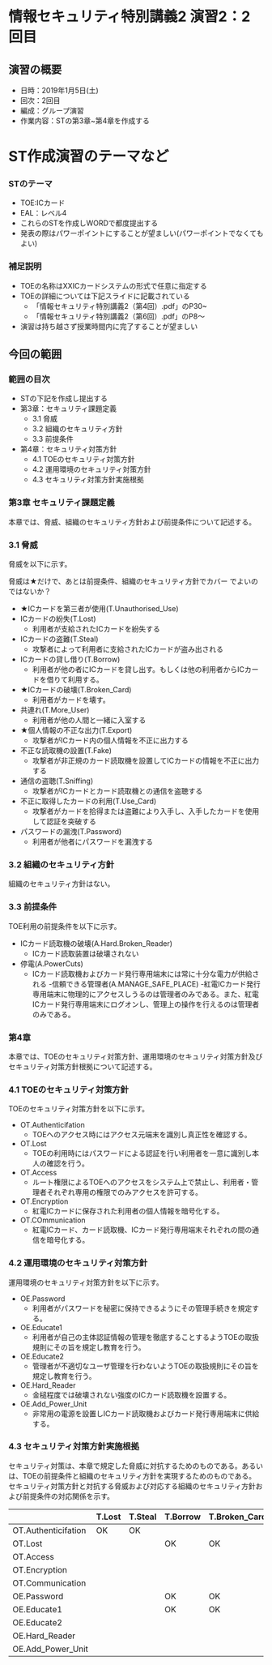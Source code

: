 # 情報セキュリティ特別講義2 演習2：2回目
## 演習の概要
- 日時：2019年1月5日(土)
- 回次：2回目
- 編成：グループ演習
- 作業内容：STの第3章~第4章を作成する

# ST作成演習のテーマなど
### STのテーマ
- TOE:ICカード
- EAL：レベル4
- これらのSTを作成しWORDで都度提出する
- 発表の際はパワーポイントにすることが望ましい(パワーポイントでなくてもよい)

### 補足説明
- TOEの名称はXXICカードシステムの形式で任意に指定する
- TOEの詳細については下記スライドに記載されている
  - 「情報セキュリティ特別講義2（第4回）.pdf」のP30~
  - 「情報セキュリティ特別講義2（第6回）.pdf」のP8～
- 演習は持ち越さず授業時間内に完了することが望ましい

## 今回の範囲
### 範囲の目次
- STの下記を作成し提出する
- 第3章：セキュリティ課題定義
  - 3.1 脅威
  - 3.2 組織のセキュリティ方針
  - 3.3 前提条件
- 第4章：セキュリティ対策方針
  - 4.1 TOEのセキュリティ対策方針
  - 4.2 運用環境のセキュリティ対策方針
  - 4.3 セキュリティ対策方針実施根拠

### 第3章 セキュリティ課題定義
本章では、脅威、組織のセキュリティ方針および前提条件について記述する。  

### 3.1 脅威
脅威を以下に示す。   

脅威は★だけで、あとは前提条件、組織のセキュリティ方針でカバー
でよいのではないか？

- ★ICカードを第三者が使用(T.Unauthorised_Use)
- ICカードの紛失(T.Lost)
  - 利用者が支給されたICカードを紛失する
- ICカードの盗難(T.Steal)
  - 攻撃者によって利用者に支給されたICカードが盗み出される
- ICカードの貸し借り(T.Borrow)
  - 利用者が他の者にICカードを貸し出す。もしくは他の利用者からICカードを借りて利用する。
- ★ICカードの破壊(T.Broken_Card)
  - 利用者がカードを壊す。
- 共連れ(T.More_User)
  - 利用者が他の人間と一緒に入室する
- ★個人情報の不正な出力(T.Export)
  - 攻撃者がICカード内の個人情報を不正に出力する
- 不正な読取機の設置(T.Fake)
  - 攻撃者が非正規のカード読取機を設置してICカードの情報を不正に出力する
- 通信の盗聴(T.Sniffing)
  - 攻撃者がICカードとカード読取機との通信を盗聴する
- 不正に取得したカードの利用(T.Use_Card)
  - 攻撃者がカードを拾得または盗難により入手し、入手したカードを使用して認証を突破する
- パスワードの漏洩(T.Password)
  - 利用者が他者にパスワードを漏洩する

### 3.2 組織のセキュリティ方針
組織のセキュリティ方針はない。

### 3.3 前提条件  
TOE利用の前提条件を以下に示す。

- ICカード読取機の破壊(A.Hard.Broken_Reader)
  - ICカード読取装置は破壊されない
- 停電(A.PowerCuts)
  - ICカード読取機およびカード発行専用端末には常に十分な電力が供給される
-信頼できる管理者(A.MANAGE_SAFE_PLACE)
  -紅電ICカード発行専用端末に物理的にアクセスしうるのは管理者のみである。また、紅電ICカード発行専用端末にログオンし、管理上の操作を行えるのは管理者のみである。
  
### 第4章
本章では、TOEのセキュリティ対策方針、運用環境のセキュリティ対策方針及びセキュリティ対策方針根拠について記述する。  

### 4.1 TOEのセキュリティ対策方針
TOEのセキュリティ対策方針を以下に示す。 

- OT.Authenticifation
  - TOEへのアクセス時にはアクセス元端末を識別し真正性を確認する。
- OT.Lost
  - TOEの利用時にはパスワードによる認証を行い利用者を一意に識別し本人の確認を行う。
- OT.Access
  - ルート権限によるTOEへのアクセスをシステム上で禁止し、利用者・管理者それぞれ専用の権限でのみアクセスを許可する。
- OT.Encryption
  - 紅電ICカードに保存された利用者の個人情報を暗号化する。
- OT.COmmunication
  - 紅電ICカード、カード読取機、ICカード発行専用端末それぞれの間の通信を暗号化する。  


### 4.2 運用環境のセキュリティ対策方針
運用環境のセキュリティ対策方針を以下に示す。  

- OE.Password
  - 利用者がパスワードを秘密に保持できるようにその管理手続きを規定する。
- OE.Educate1
  - 利用者が自己の主体認証情報の管理を徹底することするようTOEの取扱規則にその旨を規定し教育を行う。
- OE.Educate2
  - 管理者が不適切なユーザ管理を行わないようTOEの取扱規則にその旨を規定し教育を行う。
- OE.Hard_Reader
  - 金槌程度では破壊されない強度のICカード読取機を設置する。
- OE.Add_Power_Unit
  - 非常用の電源を設置しICカード読取機およびカード発行専用端末に供給する。

### 4.3 セキュリティ対策方針実施根拠
セキュリティ対策は、本章で規定した脅威に対抗するためのものである。あるいは、TOEの前提条件と組織のセキュリティ方針を実現するためのものである。  
セキュリティ対策方針と対抗する脅威および対応する組織のセキュリティ方針および前提条件の対応関係を示す。

| |  T.Lost  | T.Steal  |  T.Borrow  | T.Broken_Card  |  T.More_User  |  T.Export  |  T.Fake  |  T.Sniffing  |  T.Use_Card  |  A.PowerCuts  |  T.Password  |  A.Broken_Reader  |
|---|---| --- |---|---|---|---|---|---|---|---|---|---|
| OT.Authenticifation |  OK  |  OK  |  |  |  |   |  |  |  |  |  |  |
| OT.Lost |  |  |  OK  |  OK  |  |   |  |  |  |  |  |  |
| OT.Access |  |  |  |  |  |   |  |  OK  |  |  |  |  |
| OT.Encryption |  |  |  |  |  |   |  |  |  OK  |  |  |  |
| OT.Communication |  |  |  |  |  |   |  |  |  |  OK  |  |  |
| OE.Password |  |  |  OK  |  OK  |  |   |  |  |  |  |  |  |
| OE.Educate1 |  |  |  OK  |  OK  |  OK  |  OK  |  |  |  |  |  |  |
| OE.Educate2 |  |  |  |  |  |   |  OK  |  |  |  |  OK  |  |
| OE.Hard_Reader |  |  |  |  |  |  |  |  |  |  |  |  OK  |
| OE.Add_Power_Unit |  |  |  |  |  |   |    |  |  |  OK  |  |  |
